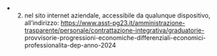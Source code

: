- 2. nel sito internet aziendale, accessibile da qualunque dispositivo, all’indirizzo: 
  https://www.asst-pg23.it/amministrazione-trasparente/personale/contrattazione-integrativa/graduatorie-
  provvisorie-progressioni-economiche-differenziali-economici-professionalita-dep-anno-2024